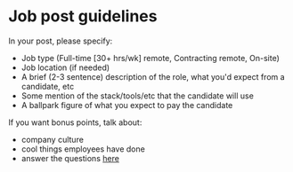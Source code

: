 Job post guidelines
====

In your post, please specify:

 - Job type (Full-time [30+ hrs/wk] remote, Contracting remote, On-site)
 - Job location (if needed)
 - A brief (2-3 sentence) description of the role, what you'd expect from a candidate, etc
 - Some mention of the stack/tools/etc that the candidate will use
 - A ballpark figure of what you expect to pay the candidate
 
If you want bonus points, talk about:
 - company culture
 - cool things employees have done
 - answer the questions [here](https://rkoutnik.com/articles/Questions-to-ask-your-interviewer.html)

